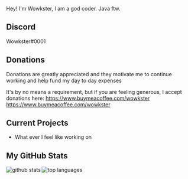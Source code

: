 Hey! I'm Wowkster, I am a god coder. Java ftw.

## Discord
Wowkster#0001

## Donations
Donations are greatly appreciated and they motivate me to continue working and help fund my day to day expenses

It's by no means a requirement, but if you are feeling generous, I accept donations here: <a href="https://www.buymeacoffee.com/wowkster" >https://www.buymeacoffee.com/wowkster</a>
https://www.buymeacoffee.com/wowkster

## Current Projects

* What ever I feel like working on

## My GitHub Stats

<a href="https://github.com/anuraghazra/github-readme-stats">  
  <img align="left" alt="github stats" src="https://github-readme-stats.vercel.app/api?username=wowkster&count_private=true&include_all_commits=true&show_icons=true&theme=algolia" />
  <img align="left" alt="top languages" src="https://github-readme-stats.vercel.app/api/top-langs/?username=wowkster&layout=compact&theme=algolia" />
</a>  
